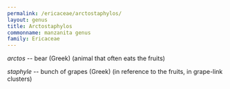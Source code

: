 ```yaml
---
permalink: /ericaceae/arctostaphylos/
layout: genus
title: Arctostaphylos
commonname: manzanita genus
family: Ericaceae
---
```


*arctos* -- bear (Greek) (animal that often eats the fruits)

*staphyle* -- bunch of grapes (Greek) (in reference to the fruits, in grape-link clusters)
